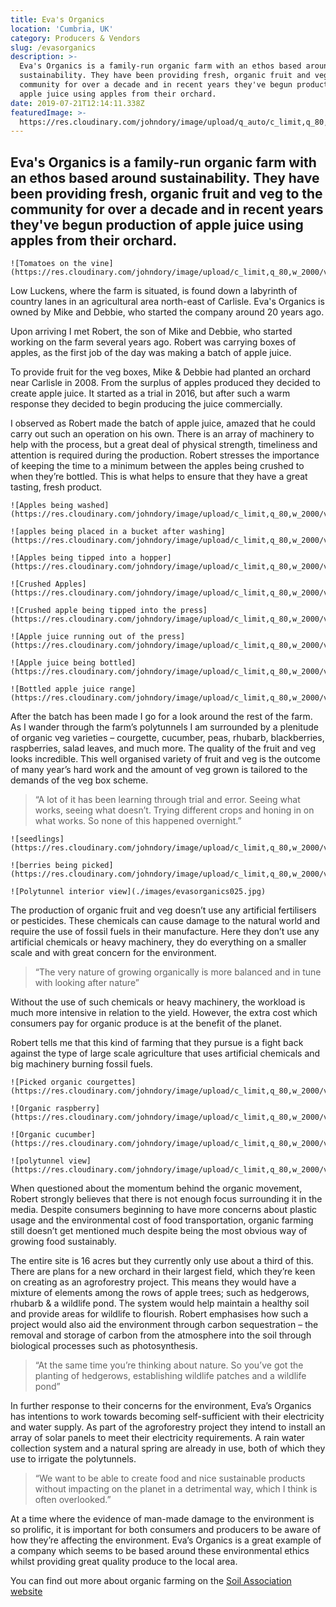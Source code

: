 ```yaml
---
title: Eva's Organics
location: 'Cumbria, UK'
category: Producers & Vendors
slug: /evasorganics
description: >-
  Eva's Organics is a family-run organic farm with an ethos based around
  sustainability. They have been providing fresh, organic fruit and veg to the
  community for over a decade and in recent years they've begun production of
  apple juice using apples from their orchard.
date: 2019-07-21T12:14:11.338Z
featuredImage: >-
  https://res.cloudinary.com/johndory/image/upload/q_auto/c_limit,q_80,w_2000/v1568614472/posts/evasorganics/evasorganics028_hxgmez.jpg
---
```

## Eva's Organics is a family-run organic farm with an ethos based around sustainability. They have been providing fresh, organic fruit and veg to the community for over a decade and in recent years they've begun production of apple juice using apples from their orchard.

```grid|1
![Tomatoes on the vine](https://res.cloudinary.com/johndory/image/upload/c_limit,q_80,w_2000/v1568614472/posts/evasorganics/evasorganics028_hxgmez.jpg)
```

Low Luckens, where the farm is situated, is found down a labyrinth of country lanes in an agricultural area north-east of Carlisle.  Eva's Organics is owned by Mike and Debbie, who started the company around 20 years ago.   

Upon arriving I met Robert, the son of Mike and Debbie, who started working on the farm several years ago.  Robert was carrying boxes of apples, as the first job of the day was making a batch of apple juice.

To provide fruit for the veg boxes, Mike & Debbie had planted an orchard near Carlisle in 2008.  From the surplus of apples produced they decided to create apple juice.  It started as a trial in 2016, but after such a warm response they decided to begin producing the juice commercially.

I observed as Robert made the batch of apple juice, amazed that he could carry out such an operation on his own.  There is an array of machinery to help with the process, but a great deal of physical strength, timeliness and attention is required during the production.  Robert stresses the importance of keeping the time to a minimum between the apples being crushed to when they’re bottled.  This is what helps to ensure that they have a great tasting, fresh product.

```grid|2
![Apples being washed](https://res.cloudinary.com/johndory/image/upload/c_limit,q_80,w_2000/v1568614456/posts/evasorganics/evasorganics003_xhplnp.jpg)

![apples being placed in a bucket after washing](https://res.cloudinary.com/johndory/image/upload/c_limit,q_80,w_2000/v1568614450/posts/evasorganics/evasorganics005_nt5qgx.jpg)
```

```grid|1
![Apples being tipped into a hopper](https://res.cloudinary.com/johndory/image/upload/c_limit,q_80,w_2000/v1568614453/posts/evasorganics/evasorganics008_qyxjze.jpg)
```

```grid|2
![Crushed Apples](https://res.cloudinary.com/johndory/image/upload/c_limit,q_80,w_2000/v1568614459/posts/evasorganics/evasorganics009_zhunrw.jpg)

![Crushed apple being tipped into the press](https://res.cloudinary.com/johndory/image/upload/c_limit,q_80,w_2000/v1568614461/posts/evasorganics/evasorganics011_q93jwx.jpg)
```

```grid|2
![Apple juice running out of the press](https://res.cloudinary.com/johndory/image/upload/c_limit,q_80,w_2000/v1568614457/posts/evasorganics/evasorganics013_jr5ts9.jpg)

![Apple juice being bottled](https://res.cloudinary.com/johndory/image/upload/c_limit,q_80,w_2000/v1568614460/posts/evasorganics/evasorganics015_b1v6yz.jpg)
```

```grid|1
![Bottled apple juice range](https://res.cloudinary.com/johndory/image/upload/c_limit,q_80,w_2000/v1568614465/posts/evasorganics/evasorganics19_pkkvmq.jpg)
```

After the batch has been made I go for a look around the rest of the farm.  As I wander through the farm’s polytunnels I am surrounded by a plenitude of organic veg varieties  – courgette, cucumber, peas, rhubarb, blackberries, raspberries, salad leaves, and much more.  The quality of the fruit and veg looks incredible. This well organised variety of fruit and veg is the outcome of many year’s hard work and the amount of veg grown is tailored to the demands of the veg box scheme. 

> “A lot of it has been learning through trial and error.  Seeing what works, seeing what doesn’t.  Trying different crops and honing in on what works.  So none of this happened overnight.”

```grid|2
![seedlings](https://res.cloudinary.com/johndory/image/upload/c_limit,q_80,w_2000/v1568614467/posts/evasorganics/evasorganics022_gds39w.jpg)

![berries being picked](https://res.cloudinary.com/johndory/image/upload/c_limit,q_80,w_2000/v1568614469/posts/evasorganics/evasorganics024_qidgjl.jpg)
```

```grid|1
![Polytunnel interior view](./images/evasorganics025.jpg)
```

The production of organic fruit and veg doesn’t use any artificial fertilisers or pesticides.  These chemicals can cause damage to the natural world and require the use of fossil fuels in their manufacture.  Here they don’t use any artificial chemicals or heavy machinery, they do everything on a smaller scale and with great concern for the environment.  

> “The very nature of growing organically is more balanced and in tune with looking after nature”

Without the use of such chemicals or heavy machinery, the workload is much more intensive in relation to the yield.  However, the extra cost which consumers pay for organic produce is at the benefit of the planet.

Robert tells me that this kind of farming that they pursue is a fight back against the type of large scale agriculture that uses artificial chemicals and big machinery burning fossil fuels.  

```grid|2
![Picked organic courgettes](https://res.cloudinary.com/johndory/image/upload/c_limit,q_80,w_2000/v1568614474/posts/evasorganics/evasorganics026_krfead.jpg)

![Organic raspberry](https://res.cloudinary.com/johndory/image/upload/c_limit,q_80,w_2000/v1568614475/posts/evasorganics/evasorganics031_bumylb.jpg)
```

```grid|2
![Organic cucumber](https://res.cloudinary.com/johndory/image/upload/c_limit,q_80,w_2000/v1568614480/posts/evasorganics/evasorganics037_aqrmjz.jpg)

![polytunnel view](https://res.cloudinary.com/johndory/image/upload/c_limit,q_80,w_2000/v1568614480/posts/evasorganics/evasorganics025_ddfxwn.jpg)
```

When questioned about the momentum behind the organic movement, Robert strongly believes that there is not enough focus surrounding it in the media.  Despite consumers beginning to have more concerns about plastic usage and the environmental cost of food transportation, organic farming still doesn’t get mentioned much despite being the most obvious way of growing food sustainably.

The entire site is 16 acres but they currently only use about a third of this.  There are plans for a new orchard in their largest field, which they’re keen on creating as an agroforestry project.  This means they would have a mixture of elements among the rows of apple trees; such as hedgerows, rhubarb & a wildlife pond.  The system would help maintain a healthy soil and provide areas for wildlife to flourish.  Robert emphasises how such a project would also aid the environment through carbon sequestration – the removal and storage of carbon from the atmosphere into the soil through biological processes such as photosynthesis.

> “At the same time you’re thinking about nature.  So you’ve got the planting of hedgerows, establishing wildlife patches and a wildlife pond”

In further response to their concerns for the environment, Eva’s Organics has intentions to work towards becoming self-sufficient with their electricity and water supply.  As part of the agroforestry project they intend to install an array of solar panels to meet their electricity requirements.  A rain water collection system and a natural spring are already in use, both of which they use to irrigate the polytunnels.

> “We want to be able to create food and nice sustainable products without impacting on the planet in a detrimental way, which I think is often overlooked.”

At a time where the evidence of man-made damage to the environment is so prolific, it is important for both consumers and producers to be aware of how they’re affecting the environment.  Eva’s Organics is a great example of a company which seems to be based around these environmental ethics whilst providing great quality produce to the local area.

You can find out more about organic farming on the [Soil Association website](https://www.soilassociation.org/organic-living/organic-farming/)
